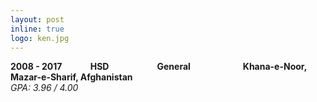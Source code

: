 ```yaml
---
layout: post
inline: true
logo: ken.jpg
---
```


<b>2008 - 2017&emsp;&emsp;&emsp;&nbsp;HSD&emsp;&emsp;&emsp;&emsp;&emsp;&ensp;General&emsp;&emsp;&ensp;&emsp;&emsp;&emsp;&ensp;Khana-e-Noor, Mazar-e-Sharif, Afghanistan</b>
<br>
<i>GPA: 3.96 / 4.00</i>
